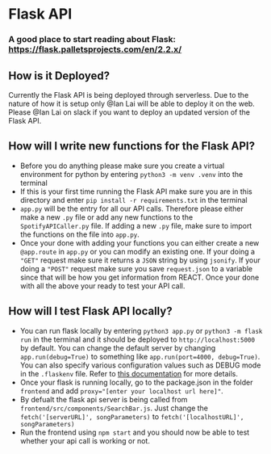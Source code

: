 # Flask API

### A good place to start reading about Flask: https://flask.palletsprojects.com/en/2.2.x/

## How is it Deployed?

Currently the Flask API is being deployed through serverless. Due to the nature of how it is setup only @Ian Lai
will be able to deploy it on the web. Please @Ian Lai on slack if you want to deploy an updated version of the Flask API.

## How will I write new functions for the Flask API?

- Before you do anything please make sure you create a virtual environment for python by entering `python3 -m venv .venv` into the terminal
- If this is your first time running the Flask API make sure you are in this directory and enter `pip install -r requirements.txt` in the terminal
- `app.py` will be the entry for all our API calls. Therefore please either make a new `.py` file or add any new functions to the `SpotifyAPICaller.py` file. If adding a new `.py` file, make sure to import the functions on the file into `app.py`.
- Once your done with adding your functions you can either create a new `@app.route` in `app.py` or you can modify an existing one. If your doing a `"GET"` request make sure it returns a `JSON` string by using `jsonify`. If your doing a `"POST"` request make sure you save `request.json` to a variable since that will be how you get information from REACT. Once your done with all the above your ready to test your API call.

## How will I test Flask API locally?

- You can run flask locally by entering `python3 app.py` or `python3 -m flask run` in the terminal and it should be deployed to `http://localhost:5000` by default. You can change the default server by changing `app.run(debug=True)` to something like `app.run(port=4000, debug=True)`. You can also specify various configuration values such as DEBUG mode in the `.flaskenv` file. Refer to [this documentation](https://flask.palletsprojects.com/en/2.2.x/config/) for more details.
- Once your flask is running locally, go to the package.json in the folder `frontend` and add `proxy="[enter your localhost url here]"`.
- By defualt the flask api server is being called from `frontend/src/components/SearchBar.js`. Just change the `fetch('[serverURL]', songParameters)` to `fetch('[localhostURL]', songParameters)`
- Run the frontend using `npm start` and you should now be able to test whether your api call is working or not.
